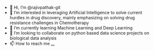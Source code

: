 - 👋 Hi, I’m @rajivpathak-git
- 👀 I’m interested in leveraging Artificial Intelligence to solve current hurdles in drug discovery, mainly emphasizing on solving drug resistance challenges in Chemotherapy
- 🌱 I’m currently learning Machine Learning and Deep Learning
- 💞️ I’m looking to collaborate on python based data science projects on biological data analysis
- 📫 How to reach me [...](https://www.linkedin.com/in/rajiv-pathak-aa76b4157/)

<!---
rajivpathak-git/rajivpathak-git is a ✨ special ✨ repository because its `README.md` (this file) appears on your GitHub profile.
You can click the Preview link to take a look at your changes.
--->
